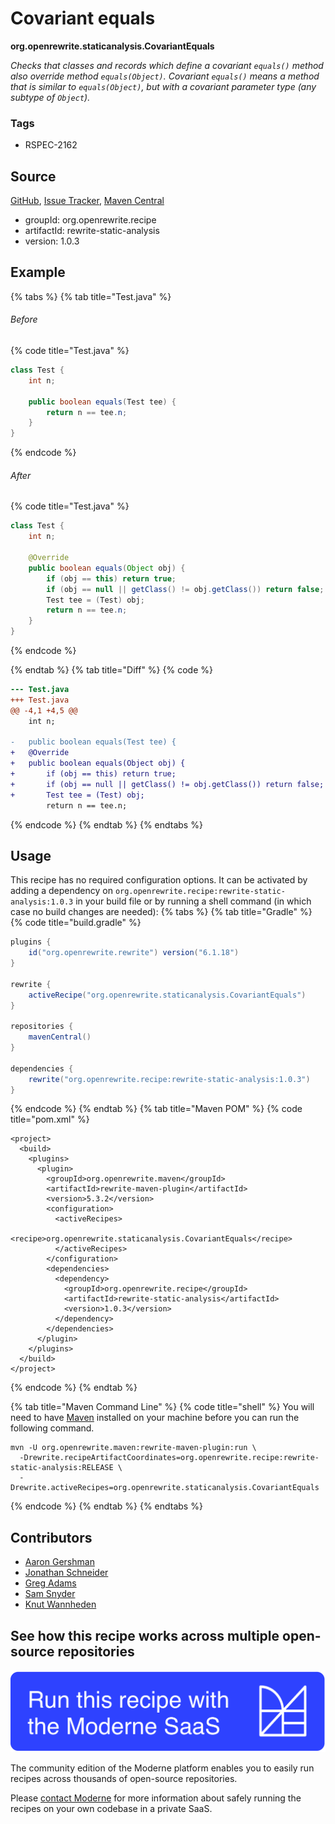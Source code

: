 # Covariant equals

**org.openrewrite.staticanalysis.CovariantEquals**

_Checks that classes and records which define a covariant `equals()` method also override method `equals(Object)`. Covariant `equals()` means a method that is similar to `equals(Object)`, but with a covariant parameter type (any subtype of `Object`)._

### Tags

* RSPEC-2162

## Source

[GitHub](https://github.com/openrewrite/rewrite-static-analysis/blob/main/src/main/java/org/openrewrite/staticanalysis/CovariantEquals.java), [Issue Tracker](https://github.com/openrewrite/rewrite-static-analysis/issues), [Maven Central](https://central.sonatype.com/artifact/org.openrewrite.recipe/rewrite-static-analysis/1.0.3/jar)

* groupId: org.openrewrite.recipe
* artifactId: rewrite-static-analysis
* version: 1.0.3

## Example


{% tabs %}
{% tab title="Test.java" %}

###### Before
{% code title="Test.java" %}
```java
class Test {
    int n;

    public boolean equals(Test tee) {
        return n == tee.n;
    }
}
```
{% endcode %}

###### After
{% code title="Test.java" %}
```java
class Test {
    int n;

    @Override
    public boolean equals(Object obj) {
        if (obj == this) return true;
        if (obj == null || getClass() != obj.getClass()) return false;
        Test tee = (Test) obj;
        return n == tee.n;
    }
}
```
{% endcode %}

{% endtab %}
{% tab title="Diff" %}
{% code %}
```diff
--- Test.java
+++ Test.java
@@ -4,1 +4,5 @@
    int n;

-   public boolean equals(Test tee) {
+   @Override
+   public boolean equals(Object obj) {
+       if (obj == this) return true;
+       if (obj == null || getClass() != obj.getClass()) return false;
+       Test tee = (Test) obj;
        return n == tee.n;
```
{% endcode %}
{% endtab %}
{% endtabs %}


## Usage

This recipe has no required configuration options. It can be activated by adding a dependency on `org.openrewrite.recipe:rewrite-static-analysis:1.0.3` in your build file or by running a shell command (in which case no build changes are needed): 
{% tabs %}
{% tab title="Gradle" %}
{% code title="build.gradle" %}
```groovy
plugins {
    id("org.openrewrite.rewrite") version("6.1.18")
}

rewrite {
    activeRecipe("org.openrewrite.staticanalysis.CovariantEquals")
}

repositories {
    mavenCentral()
}

dependencies {
    rewrite("org.openrewrite.recipe:rewrite-static-analysis:1.0.3")
}
```
{% endcode %}
{% endtab %}
{% tab title="Maven POM" %}
{% code title="pom.xml" %}
```markup
<project>
  <build>
    <plugins>
      <plugin>
        <groupId>org.openrewrite.maven</groupId>
        <artifactId>rewrite-maven-plugin</artifactId>
        <version>5.3.2</version>
        <configuration>
          <activeRecipes>
            <recipe>org.openrewrite.staticanalysis.CovariantEquals</recipe>
          </activeRecipes>
        </configuration>
        <dependencies>
          <dependency>
            <groupId>org.openrewrite.recipe</groupId>
            <artifactId>rewrite-static-analysis</artifactId>
            <version>1.0.3</version>
          </dependency>
        </dependencies>
      </plugin>
    </plugins>
  </build>
</project>
```
{% endcode %}
{% endtab %}

{% tab title="Maven Command Line" %}
{% code title="shell" %}
You will need to have [Maven](https://maven.apache.org/download.cgi) installed on your machine before you can run the following command.

```shell
mvn -U org.openrewrite.maven:rewrite-maven-plugin:run \
  -Drewrite.recipeArtifactCoordinates=org.openrewrite.recipe:rewrite-static-analysis:RELEASE \
  -Drewrite.activeRecipes=org.openrewrite.staticanalysis.CovariantEquals
```
{% endcode %}
{% endtab %}
{% endtabs %}

## Contributors
* [Aaron Gershman](mailto:aegershman@gmail.com)
* [Jonathan Schneider](mailto:jkschneider@gmail.com)
* [Greg Adams](mailto:greg@moderne.io)
* [Sam Snyder](mailto:sam@moderne.io)
* [Knut Wannheden](mailto:knut@moderne.io)


## See how this recipe works across multiple open-source repositories

[![Moderne Link Image](/.gitbook/assets/ModerneRecipeButton.png)](https://app.moderne.io/recipes/org.openrewrite.staticanalysis.CovariantEquals)

The community edition of the Moderne platform enables you to easily run recipes across thousands of open-source repositories.

Please [contact Moderne](https://moderne.io/product) for more information about safely running the recipes on your own codebase in a private SaaS.
